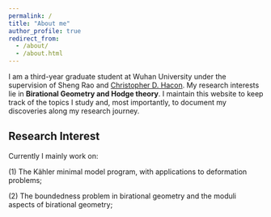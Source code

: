 ```yaml
---
permalink: /
title: "About me"
author_profile: true
redirect_from: 
  - /about/
  - /about.html
---
```


I am a third-year graduate student at Wuhan University under the supervision of Sheng Rao and [Christopher D. Hacon](https://www.math.utah.edu/~hacon/). My research interests lie in **Birational Geometry and Hodge theory**. I maintain this website to keep track of the topics I study and, most importantly, to document my discoveries along my research journey. 


## Research Interest

Currently I mainly work on: 

(1) The Kähler minimal model program, with applications to deformation problems;

(2) The boundedness problem in birational geometry and the moduli aspects of birational geometry;

